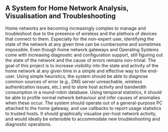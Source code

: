 A System for Home Network Analysis, Visualisation and Troubleshooting
---------------------------------------------------------------------
Home networks are becoming increasingly complex to manage and troubleshoot due to the presence of wireless and 
the plethora of devices that connect to them. Especially for the non-expert user, identifying the state of the
network at any given time can be cumbersome and sometimes impossible. Even though home network gateways and 
Operating Systems come with increasing diagnostic and configuration support, still figuring out the state of the
network and the cause of errors remains non-trivial. The goal of this project is to increase visibility
into the state and activity of the home network at any given time in a simple and effective way to the end-user.
Using simple heuristics, the system should be able to diagnose common sources of error (e.g., DNS server 
unreachable, wireless authentication issues, etc.) and to store host activity and bandwidth consumption in a 
round-robin database. Using temporal statistics, it should be able to profile normal network behaviour and infer
causes of anomalies when these occur. The system should operate out of a general-purpose PC attached to
the home gateway, and use callbacks to report usage statistics to trusted hosts. It should graphically visualise
per-host network activity, and would ideally be extensible to accommodate new troubleshooting and diagnostic 
operations.
